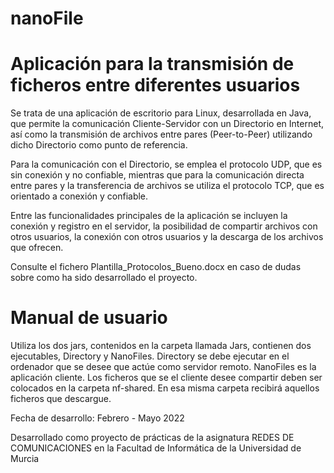 # nanoFile

# Aplicación para la transmisión de ficheros entre diferentes usuarios
 Se trata de una aplicación de escritorio para Linux, desarrollada en Java, que permite la comunicación Cliente-Servidor con un Directorio en Internet, así como la transmisión de archivos entre pares (Peer-to-Peer) utilizando dicho Directorio como punto de referencia.

Para la comunicación con el Directorio, se emplea el protocolo UDP, que es sin conexión y no confiable, mientras que para la comunicación directa entre pares y la transferencia de archivos se utiliza el protocolo TCP, que es orientado a conexión y confiable.

Entre las funcionalidades principales de la aplicación se incluyen la conexión y registro en el servidor, la posibilidad de compartir archivos con otros usuarios, la conexión con otros usuarios y la descarga de los archivos que ofrecen.

Consulte el fichero Plantilla_Protocolos_Bueno.docx en caso de dudas sobre como ha sido desarrollado el proyecto.

# Manual de usuario
Utiliza los dos jars, contenidos en la carpeta llamada Jars, contienen dos ejecutables, Directory y NanoFiles. Directory se debe ejecutar en el ordenador que se desee que actúe como servidor remoto. NanoFiles es la aplicación cliente. Los ficheros que se el cliente desee compartir deben ser colocados en la carpeta nf-shared. En esa misma carpeta recibirá aquellos ficheros que descargue.

Fecha de desarrollo: Febrero - Mayo 2022

Desarrollado como proyecto de prácticas de la asignatura REDES DE COMUNICACIONES en la Facultad de Informática de la Universidad de Murcia
